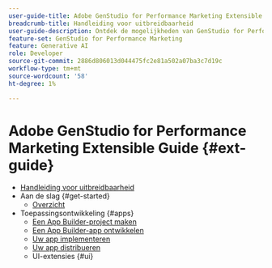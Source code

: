```yaml
---
user-guide-title: Adobe GenStudio for Performance Marketing Extensible Guide
breadcrumb-title: Handleiding voor uitbreidbaarheid
user-guide-description: Ontdek de mogelijkheden van GenStudio for Performance Marketing en bouw uitbreidbare toepassingen met GenStudio UI SDK.
feature-set: GenStudio for Performance Marketing
feature: Generative AI
role: Developer
source-git-commit: 2886d806013d044475fc2e81a502a07ba3c7d19c
workflow-type: tm+mt
source-wordcount: '58'
ht-degree: 1%

---
```



# Adobe GenStudio for Performance Marketing Extensible Guide {#ext-guide}

+ [Handleiding voor uitbreidbaarheid](home.md)
+ Aan de slag {#get-started}
   + [Overzicht](overview.md)
+ Toepassingsontwikkeling {#apps}
   + [Een App Builder-project maken](create-project.md)
   + [Een App Builder-app ontwikkelen](create-app.md)
   + [Uw app implementeren](deploy-app.md)
   + [Uw app distribueren](distribute-app.md)
   + UI-extensies {#ui}
